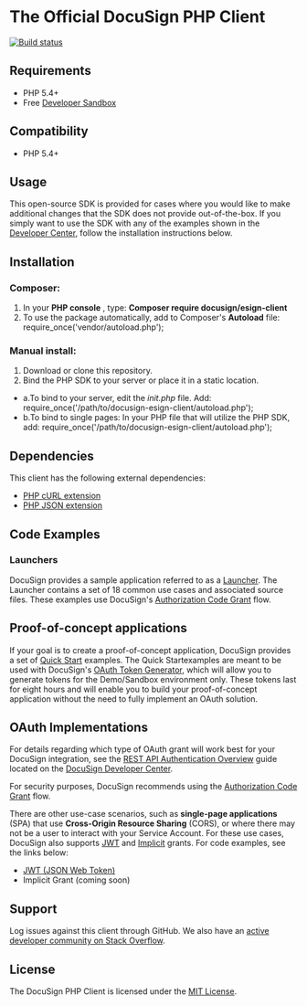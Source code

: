 # The Official DocuSign PHP Client 

[![Build status][travis-image]][travis-url]

## Requirements

- PHP 5.4+
- Free [Developer Sandbox](https://go.docusign.com/sandbox/productshot/?elqCampaignId=16531)

## Compatibility

- PHP 5.4+

## Usage

This open-source SDK is provided for cases where you would like to make additional changes that the SDK does not provide out-of-the-box. If you simply want to use the SDK with any of the examples shown in the [Developer Center](https://developers.docusign.com/esign-rest-api/code-examples), follow the installation instructions below.

## Installation

### Composer:

1. In your **PHP console** , type:
**Composer require docusign/esign-client**
2. To use the package automatically, add to Composer's **Autoload** file:
require\_once('vendor/autoload.php');

### Manual install:

1. Download or clone this repository.
2. Bind the PHP SDK to your server or place it in a static location.

+ a.To bind to your server, edit the _init.php_ file. Add:
	require\_once('/path/to/docusign-esign-client/autoload.php');
+ b.To bind to single pages: In your PHP file that will utilize the PHP SDK, add:
	require\_once('/path/to/docusign-esign-client/autoload.php');

## Dependencies

This client has the following external dependencies:

- [PHP cURL extension](http://www.php.net/manual/en/intro.curl.php)
- [PHP JSON extension](http://php.net/manual/en/book.json.php)

## Code Examples

### Launchers

DocuSign provides a sample application referred to as a [Launcher](https://github.com/docusign/eg-03-php-auth-code-grant). The Launcher contains a set of 18 common use cases and associated source files. These examples use DocuSign's [Authorization Code Grant](https://developers.docusign.com/esign-rest-api/guides/authentication/oauth2-code-grant) flow.

## Proof-of-concept applications

If your goal is to create a proof-of-concept application, DocuSign provides a set of [Quick Start](https://github.com/docusign/qs-php) examples. The Quick Startexamples are meant to be used with DocuSign's [OAuth Token Generator](https://developers.docusign.com/oauth-token-generator), which will allow you to generate tokens for the Demo/Sandbox environment only. These tokens last for eight hours and will enable you to build your proof-of-concept application without the need to fully implement an OAuth solution.

## OAuth Implementations

For details regarding which type of OAuth grant will work best for your DocuSign integration, see the [REST API Authentication Overview](https://developers.docusign.com/esign-rest-api/guides/authentication) guide located on the [DocuSign Developer Center](https://developers.docusign.com/esign-rest-api/guides/authentication).

For security purposes, DocuSign recommends using the [Authorization Code Grant](https://developers.docusign.com/esign-rest-api/guides/authentication/oauth2-code-grant) flow.

There are other use-case scenarios, such as **single-page applications** (SPA) that use **Cross-Origin Resource Sharing** (CORS), or where there may not be a user to interact with your Service Account. For these use cases, DocuSign also supports [JWT](https://developers.docusign.com/esign-rest-api/guides/authentication/oauth2-jsonwebtoken) and [Implicit](https://developers.docusign.com/esign-rest-api/guides/authentication/oauth2-implicit) grants. For code examples, see the links below:

- [JWT (JSON Web Token)](https://github.com/docusign/eg-03-php-auth-code-grant)
- Implicit Grant (coming soon)

## Support

Log issues against this client through GitHub. We also have an [active developer community on Stack Overflow](http://stackoverflow.com/questions/tagged/docusignapi).

## License

The DocuSign PHP Client is licensed under the [MIT License](https://github.com/docusign/docusign-php-client/blob/master/LICENSE).

[travis-image]: https://img.shields.io/travis/docusign/docusign-php-client.svg?style=flat
[travis-url]: https://travis-ci.org/docusign/docusign-php-client
